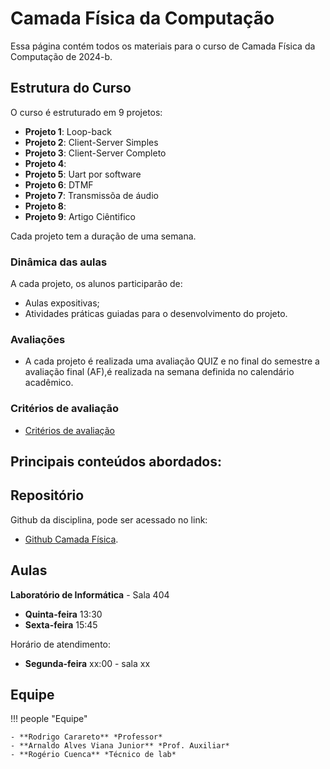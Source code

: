 # Camada Física da Computação

Essa página contém todos os materiais para o curso de Camada Física da Computação de 2024-b. 

## Estrutura do Curso

O curso é estruturado em 9 projetos:

- **Projeto 1**: Loop-back
- **Projeto 2**: Client-Server Simples
- **Projeto 3**: Client-Server Completo
- **Projeto 4**:
- **Projeto 5**: Uart por software
- **Projeto 6**: DTMF
- **Projeto 7**: Transmissõa de áudio
- **Projeto 8**:
- **Projeto 9**: Artigo Ciêntifico

Cada projeto tem a duração de uma semana.

### Dinâmica das aulas

A cada projeto, os alunos participarão de:

- Aulas expositivas;
- Atividades práticas guiadas para o desenvolvimento do projeto.

### Avaliações

- A cada projeto é realizada uma avaliação QUIZ e no final do semestre a avaliação final (AF),é realizada na semana definida no calendário acadêmico.

### Critérios de avaliação

- [Critérios de avaliação](criterios.md)

## Principais conteúdos abordados:



## Repositório 

Github da disciplina, pode ser acessado no link:

- [Github Camada Física](https://github.com/Insper/camadafisica). 

## Aulas

**Laboratório de Informática** - Sala 404
- **Quinta-feira** 13:30 
- **Sexta-feira** 15:45

Horário de atendimento: 

- **Segunda-feira** xx:00  - sala xx

## Equipe

!!! people "Equipe"
    <!-- - ![Carareto](equipe/carareto.jpeg) **Rodrigo Carareto** *Professor*
    - ![Arnaldo](equipe/arnaldo.jpeg) **Arnaldo Alves Viana Junior** *Prof. Auxiliar*
    - ![Rogério](equipe/rogerio.jpeg) **Rogério Cuenca** *Técnico de lab* -->
    
    - **Rodrigo Carareto** *Professor*
    - **Arnaldo Alves Viana Junior** *Prof. Auxiliar*
    - **Rogério Cuenca** *Técnico de lab*